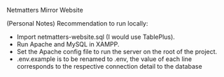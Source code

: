 Netmatters Mirror Website

(Personal Notes) Recommendation to run locally:
- Import netmatters-website.sql (I would use TablePlus).
- Run Apache and MySQL in XAMPP.
- Set the Apache config file to run the server on the root of the project.
- .env.example is to be renamed to .env, the value of each line corresponds to the respective connection detail to the database
